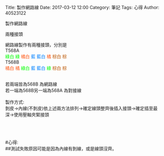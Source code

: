Title: 製作網路線
Date: 2017-03-12 12:00
Category: 筆記
Tags: 心得
Author: 40523122
 
製作網路線

<!-- PELICAN_END_SUMMARY -->

兩種接頭 <br/>

網路線製作有兩種接頭，分別是<br/>
T568A<br/>
<font color="#00ff00">綠白</font>	 <font color="#00ff00">綠</font>	 <font color="#FF5511">橘白</font> <font color="#0080ff">藍</font> <font color="#0080ff">藍白</font> <font color="#FF5511">橘</font> <font color="#BB5500">棕白</font> <font color="#BB5500">棕</font><br/>
T568B<br/>
<font color="#FF5511">橘白</font> <font color="#FF5511">橘</font> <font color="#00ff00">綠白</font>	 <font color="#0080ff">藍</font> <font color="#0080ff">藍白</font> <font color="#00ff00">綠</font>	 <font color="#BB5500">棕白</font> <font color="#BB5500">棕</font><br/>

  <br/>
若兩端皆為568B 為網路線<br/>
若一端為568B另一端為568A 為對接線<br/>
<br/>
製作方式:<br/>
剝皮->內線(不剝皮)依上述兩方法排列->確定線頭整齊後插入接頭->確定插至最深->使用壓軸夾緊接頭<br/>
<br/>
<br/>
<br/>
<br/>
#心得:<br/>
##測試失敗原因可能是因為內線有剝線，或是線頭沒齊。<br/>
 